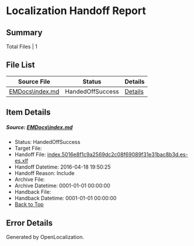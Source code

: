 # <a name='report-top'></a> Localization Handoff Report

## Summary
 Total Files | 1

## File List
 Source File | Status | Details 
 ----------- | ------ | ------- 
 [EMDocs\index.md](https://github.com/Microsoft/EMDocs-pr/blob/3adac050106318967522d61c3b705e2b85458baf/EMDocs/index.md) | HandedOffSuccess | [Details](#59a7dd01caa19c9a20f5a92d8159e96d60f2d7b159)

## Item Details
##### <a name='59a7dd01caa19c9a20f5a92d8159e96d60f2d7b159'></a> Source: [EMDocs\index.md](https://github.com/Microsoft/EMDocs-pr/blob/3adac050106318967522d61c3b705e2b85458baf/EMDocs/index.md)
* Status: HandedOffSuccess
* Target File: 
* Handoff File: [index.5016e8f1c9a2569dc2c08f69089f31e31bac8b3d.es-es.xlf](https://github.com/Microsoft/EM.handoff/blob/0585e274bfc85705b535c132bc30816178d46bcd/ol-handoff/Microsoft/EMDocs-pr.es-es/master/index.5016e8f1c9a2569dc2c08f69089f31e31bac8b3d.es-es.xlf)
* Handoff Datetime: 2016-04-18 19:50:25
* Handoff Reason: Include
* Archive File: 
* Archive Datetime: 0001-01-01 00:00:00
* Handback File: 
* Handback Datetime: 0001-01-01 00:00:00
* [Back to Top](#report-top)


## Error Details

Generated by OpenLocalization.
